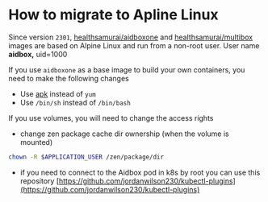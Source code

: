 # How to migrate to Apline Linux

Since version `2301`, [healthsamurai/aidboxone](https://hub.docker.com/r/healthsamurai/aidboxone) and [healthsamurai/multibox](https://hub.docker.com/r/healthsamurai/multibox) images are based on Alpine Linux and run from a non-root user. User name **aidbox,** uid=1000

If you use `aidboxone` as a base image to build your own containers, you need to make the following changes

* Use [apk](https://wiki.alpinelinux.org/wiki/Alpine\_Package\_Keeper) instead of `yum`
* Use `/bin/sh` instead of `/bin/bash`

If you use volumes, you will need to change the access rights

* change zen package cache dir ownership (when the volume is mounted)

```bash
chown -R $APPLICATION_USER /zen/package/dir
```

* if you need to connect to the Aidbox pod in k8s by root you can use this repository [https://github.com/jordanwilson230/kubectl-plugins](https://github.com/jordanwilson230/kubectl-plugins)
